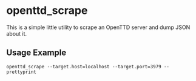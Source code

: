 # openttd_scrape

This is a simple little utility to scrape an OpenTTD server and dump JSON about it.

## Usage Example

```
openttd_scrape --target.host=localhost --target.port=3979 --prettyprint
```